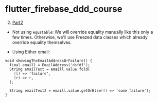# flutter_firebase_ddd_course


2. [Part2](https://www.youtube.com/watch?v=fdUwW0GgcS8&list=PLB6lc7nQ1n4iS5p-IezFFgqP6YvAJy84U&index=2)

- Not using `equatable`: We will override equality manually like this only a few times. Otherwise, we'll use Freezed data classes which already override equality themselves.

- Using Either email:
```
void showingTheEmailAddressOrFailure() {
  final emaill = EmailAddress('dsfdf');
  String emailText = emaill.value.fold(
    (l) => 'failure',
    (r) => r,
  );

  String emailText2 = emaill.value.getOrElse(() => 'some failure');
}
```
